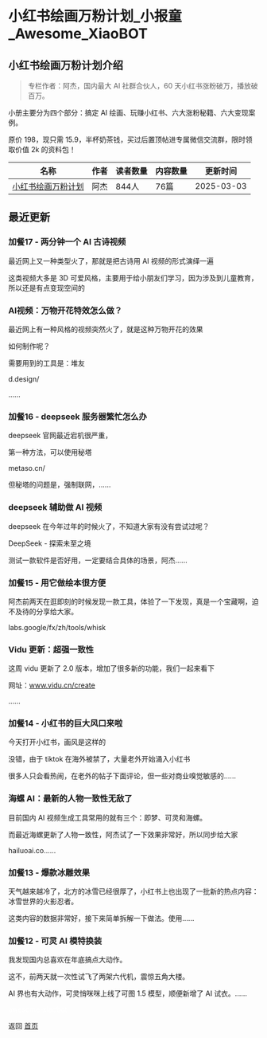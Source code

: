 # 小红书绘画万粉计划_小报童_Awesome_XiaoBOT

## 小红书绘画万粉计划介绍
> 专栏作者：阿杰，国内最大 AI 社群合伙人，60 天小红书涨粉破万，播放破百万。    
    
小册主要分为四个部分：搞定 AI 绘画、玩赚小红书、六大涨粉秘籍、六大变现案例。    
    
原价 198，现只需 15.9，半杯奶茶钱，买过后置顶帖进专属微信交流群，限时领取价值 2k 的资料包！  
  


|名称|作者|读者数量|内容数量|更新时间|
|---|---|---|---|---|
|[小红书绘画万粉计划](https://xiaobot.net/p/mj?refer=0b133df9-27dc-423b-8101-639049001c13)|阿杰|844人|76篇|2025-03-03|

## 最近更新
### 加餐17 - 两分钟一个 AI 古诗视频

最近网上又一种类型火了，那就是把古诗用 AI 视频的形式演绎一遍

这类视频大多是 3D 可爱风格，主要用于给小朋友们学习，因为涉及到儿童教育，所以还是有点变现空间的

### AI视频：万物开花特效怎么做？

最近网上有一种风格的视频突然火了，就是这种万物开花的效果

如何制作呢？

需要用到的工具是：堆友

d.design/

......

### 加餐16 - deepseek 服务器繁忙怎么办

deepseek 官网最近宕机很严重，

第一种方法，可以使用秘塔

metaso.cn/

但秘塔的问题是，强制联网，......

### deepseek 辅助做 AI 视频

deepseek 在今年过年的时候火了，不知道大家有没有尝试过呢？

DeepSeek - 探索未至之境

测试一款软件是否好用，一定要结合具体的场景，阿杰......

### 加餐15 - 用它做绘本很方便

阿杰前两天在逛即刻的时候发现一款工具，体验了一下发现，真是一个宝藏啊，迫不及待的分享给大家。

labs.google/fx/zh/tools/whisk

### Vidu 更新：超强一致性

这周 vidu 更新了 2.0 版本，增加了很多新的功能，我们一起来看下

网址：www.vidu.cn/create

......

### 加餐14 - 小红书的巨大风口来啦

今天打开小红书，画风是这样的

没错，由于 tiktok 在海外被禁了，大量老外开始涌入小红书

很多人只会看热闹，在老外的帖子下面评论，但一些对商业嗅觉敏感的......

### 海螺 AI：最新的人物一致性无敌了

目前国内 AI 视频生成工具常用的就有三个：即梦、可灵和海螺。

而最近海螺更新了人物一致性，阿杰试了一下效果非常好，所以同步给大家

hailuoai.co......

### 加餐13 - 爆款冰雕效果

天气越来越冷了，北方的冰雪已经很厚了，小红书上也出现了一批新的热点内容：冰雪世界的火影忍者。

这类内容的数据非常好，接下来简单拆解一下做法。使用......

### 加餐12 - 可灵 AI 模特换装

我发现国内总喜欢在年底搞点大动作。

这不，前两天就一次性试飞了两架六代机，震惊五角大楼。

AI 界也有大动作，可灵悄咪咪上线了可图 1.5 模型，顺便新增了 AI 试衣。......


<a href="https://github.com/Reno9527/awesome-xiaobot" style="color: white; text-decoration: none;">awesome-xiaobot</a>

返回 [首页](../README.md)
